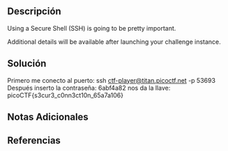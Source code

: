 ## Descripción
Using a Secure Shell (SSH) is going to be pretty important.

Additional details will be available after launching your challenge instance.
## Solución
Primero me conecto al puerto:
ssh ctf-player@titan.picoctf.net -p 53693
Después inserto la contraseña: 
6abf4a82
nos da la llave:
picoCTF{s3cur3_c0nn3ct10n_65a7a106}
## Notas Adicionales 
## Referencias
